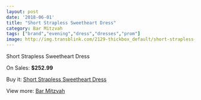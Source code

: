 ```yaml
---
layout: post
date: '2018-06-01'
title: "Short Strapless Sweetheart Dress"
category: Bar Mitzvah
tags: ["brand","evening","dress","dresses","prom"]
image: http://img.transblink.com/2129-thickbox_default/short-strapless-sweetheart-dress.jpg
---
```

Short Strapless Sweetheart Dress

On Sales: **$252.99**
<a href="https://www.transblink.com/en/bar-mitzvah/697-short-strapless-sweetheart-dress.html"><amp-img layout="responsive" width="600" height="600" src="//img.transblink.com/2129-thickbox_default/short-strapless-sweetheart-dress.jpg" alt="Short Strapless Sweetheart Dress 0" /></a>
<a href="https://www.transblink.com/en/bar-mitzvah/697-short-strapless-sweetheart-dress.html"><amp-img layout="responsive" width="600" height="600" src="//img.transblink.com/2133-thickbox_default/short-strapless-sweetheart-dress.jpg" alt="Short Strapless Sweetheart Dress 1" /></a>
<a href="https://www.transblink.com/en/bar-mitzvah/697-short-strapless-sweetheart-dress.html"><amp-img layout="responsive" width="600" height="600" src="//img.transblink.com/2132-thickbox_default/short-strapless-sweetheart-dress.jpg" alt="Short Strapless Sweetheart Dress 2" /></a>
<a href="https://www.transblink.com/en/bar-mitzvah/697-short-strapless-sweetheart-dress.html"><amp-img layout="responsive" width="600" height="600" src="//img.transblink.com/2131-thickbox_default/short-strapless-sweetheart-dress.jpg" alt="Short Strapless Sweetheart Dress 3" /></a>
<a href="https://www.transblink.com/en/bar-mitzvah/697-short-strapless-sweetheart-dress.html"><amp-img layout="responsive" width="600" height="600" src="//img.transblink.com/2130-thickbox_default/short-strapless-sweetheart-dress.jpg" alt="Short Strapless Sweetheart Dress 4" /></a>

Buy it: [Short Strapless Sweetheart Dress](https://www.transblink.com/en/bar-mitzvah/697-short-strapless-sweetheart-dress.html "Short Strapless Sweetheart Dress")

View more: [Bar Mitzvah](https://www.transblink.com/en/2-bar-mitzvah "Bar Mitzvah")
